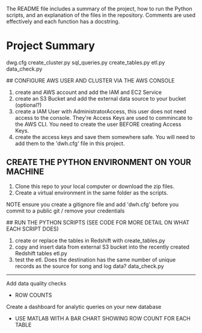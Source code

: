 The README file includes a summary of the project, how to run the Python scripts, and an explanation of the files in the repository. Comments are used effectively and each function has a docstring.

# Project Summary

dwg.cfg
create_cluster.py
sql_queries.py
create_tables.py
etl.py
data_check.py

## CONFIGURE AWS USER AND CLUSTER VIA THE AWS CONSOLE

1. create and AWS account and add the IAM and EC2 Service
2. create an S3 Bucket and add the external data source to your bucket (optional?)
3. create a IAM User with AdministratorAccess, this user does not need access to the console. They're Access Keys are used to commincate to the AWS CLI. You need to create the user BEFORE creating Access Keys.
4. create the access keys and save them somewhere safe. You will need to add them to the 'dwh.cfg' file in this project.

## CREATE THE PYTHON ENVIRONMENT ON YOUR MACHINE

1. Clone this repo to your local computer or download the zip files.
2. Create a virtual environment in the same folder as the scripts.

NOTE ensure you create a gitignore file and add 'dwh.cfg' before you commit to a public git / remove your credentials

## RUN THE PYTHON SCRIPTS (SEE CODE FOR MORE DETAIL ON WHAT EACH SCRIPT DOES)

1. create or replace the tables in Redshift with create_tables.py
2. copy and insert data from external S3 bucket into the recently created Redshift tables etl.py
3. test the etl. Does the destination has the same number of unique records as the source for song and log data? data_check.py

---

Add data quality checks

- ROW COUNTS

Create a dashboard for analytic queries on your new database

- USE MATLAB WITH A BAR CHART SHOWING ROW COUNT FOR EACH TABLE
